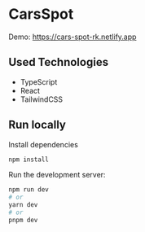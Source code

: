 # CarsSpot

Demo: https://cars-spot-rk.netlify.app

## Used Technologies
- TypeScript
- React
- TailwindCSS

## Run locally

Install dependencies

```bash
npm install
```

Run the development server:

```bash
npm run dev
# or
yarn dev
# or
pnpm dev
```
